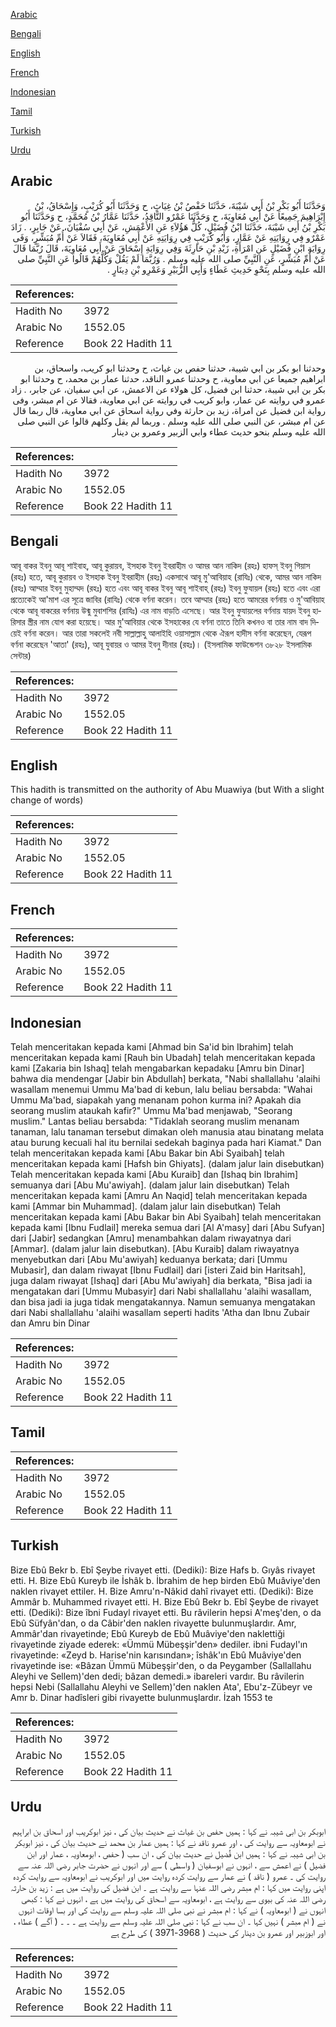 [Arabic](#arabic)

[Bengali](#bengali)

[English](#english)

[French](#french)

[Indonesian](#indonesian)

[Tamil](#tamil)

[Turkish](#turkish)

[Urdu](#urdu)

## Arabic


<div dir="rtl" lang="ar" style={{fontSize:'larger',backgroundColor:'#f8f9fa',padding:20}}>
وَحَدَّثَنَا أَبُو بَكْرِ بْنُ أَبِي شَيْبَةَ، حَدَّثَنَا حَفْصُ بْنُ غِيَاثٍ، ح وَحَدَّثَنَا أَبُو كُرَيْبٍ، وَإِسْحَاقُ، بْنُ إِبْرَاهِيمَ جَمِيعًا عَنْ أَبِي مُعَاوِيَةَ، ح وَحَدَّثَنَا عَمْرٌو النَّاقِدُ، حَدَّثَنَا عَمَّارُ بْنُ مُحَمَّدٍ، ح وَحَدَّثَنَا أَبُو بَكْرِ بْنُ أَبِي شَيْبَةَ، حَدَّثَنَا ابْنُ فُضَيْلٍ، كُلُّ هَؤُلاَءِ عَنِ الأَعْمَشِ، عَنْ أَبِي سُفْيَانَ، عَنْ جَابِرٍ، ‏.‏ زَادَ عَمْرٌو فِي رِوَايَتِهِ عَنْ عَمَّارٍ، وَأَبُو كُرَيْبٍ فِي رِوَايَتِهِ عَنْ أَبِي مُعَاوِيَةَ، فَقَالاَ عَنْ أُمِّ مُبَشِّرٍ، وَفَى رِوَايَةِ ابْنِ فُضَيْلٍ عَنِ امْرَأَةِ، زَيْدِ بْنِ حَارِثَةَ وَفِي رِوَايَةِ إِسْحَاقَ عَنْ أَبِي مُعَاوِيَةَ، قَالَ رُبَّمَا قَالَ عَنْ أُمِّ مُبَشِّرٍ، عَنِ النَّبِيِّ صلى الله عليه وسلم ‏.‏ وَرُبَّمَا لَمْ يَقُلْ وَكُلُّهُمْ قَالُوا عَنِ النَّبِيِّ صلى الله عليه وسلم بِنَحْوِ حَدِيثِ عَطَاءٍ وَأَبِي الزُّبَيْرِ وَعَمْرِو بْنِ دِينَارٍ ‏.‏
</div>
<div style={{backgroundColor:'#f8f9fa',padding:20, marginBottom: 10}}><table> <thead> <tr> <th>References:</th> <th></th> </tr> </thead> <tbody><tr><td>Hadith No</td><td>3972</td></tr><tr><td>Arabic No</td><td>1552.05</td></tr><tr><td>Reference</td><td>Book 22 Hadith 11</td></tr></tbody></table></div>


<div dir="rtl" lang="ar" style={{fontSize:'larger',backgroundColor:'#f8f9fa',padding:20}}>
وحدثنا ابو بكر بن ابي شيبة، حدثنا حفص بن غياث، ح وحدثنا ابو كريب، واسحاق، بن ابراهيم جميعا عن ابي معاوية، ح وحدثنا عمرو الناقد، حدثنا عمار بن محمد، ح وحدثنا ابو بكر بن ابي شيبة، حدثنا ابن فضيل، كل هولاء عن الاعمش، عن ابي سفيان، عن جابر، . زاد عمرو في روايته عن عمار، وابو كريب في روايته عن ابي معاوية، فقالا عن ام مبشر، وفى رواية ابن فضيل عن امراة، زيد بن حارثة وفي رواية اسحاق عن ابي معاوية، قال ربما قال عن ام مبشر، عن النبي صلى الله عليه وسلم . وربما لم يقل وكلهم قالوا عن النبي صلى الله عليه وسلم بنحو حديث عطاء وابي الزبير وعمرو بن دينار
</div>
<div style={{backgroundColor:'#f8f9fa',padding:20, marginBottom: 10}}><table> <thead> <tr> <th>References:</th> <th></th> </tr> </thead> <tbody><tr><td>Hadith No</td><td>3972</td></tr><tr><td>Arabic No</td><td>1552.05</td></tr><tr><td>Reference</td><td>Book 22 Hadith 11</td></tr></tbody></table></div>

## Bengali


<div dir="ltr" lang="bn" style={{fontSize:'larger',backgroundColor:'#f8f9fa',padding:20}}>
আবূ বাকর ইবনু আবূ শাইবাহ, আবূ কুরায়ব, ইসহাক ইবনু ইবরাহীম ও আমর আন নাকিদ (রহঃ) হাফস্ ইবনু গিয়াস (রহঃ) হতে, আবূ কুরায়ব ও ইসহাক ইবনু ইবরাহীম (রহঃ) একসাথে আবূ মু'আবিয়াহ (রাযিঃ) থেকে, আমর আন নাকিদ (রহঃ) আম্মার ইবনু মুহাম্মদ (রহঃ) হতে এবং আবূ বাকর ইবনু আবূ শাইবাহ্ (রহঃ) ইবনু ফুযায়ল (রহঃ) হতে এবং এরা প্রত্যেকেই আ'মাশ এর সূত্রে জাবির (রাযিঃ) থেকে বর্ণনা করেন। তবে আম্মার (রহঃ) হতে আমরের বর্ণনায় ও মু'আবিয়াহ থেকে আবূ বাকরের বর্ণনায় উন্মু মুবাশশির (রাযিঃ) এর নাম বাড়তি এসেছে। আর ইবনু ফুযায়লের বর্ণনায় যায়দ ইবনু হারিসার স্ত্রীর নাম যোগ করা হয়েছে। আর মু'আবিয়ার থেকে ইসহাকের যে বর্ণনা তাতে তিনি কখনও বা তার নাম বাদ দিয়েই বর্ণনা করেন। আর তারা সকলেই নবী সাল্লাল্লাহু আলাইহি ওয়াসাল্লাম থেকে ঐরূপ হাদীস বর্ণনা করেছেন, যেরূপ বর্ণনা করেছেন 'আতা' (রহঃ), আবূ যুবায়র ও আমর ইবনু দীনার (রহঃ)। (ইসলামিক ফাউন্ডেশন ৩৮২৮ ইসলামিক সেন্টার)
</div>
<div style={{backgroundColor:'#f8f9fa',padding:20, marginBottom: 10}}><table> <thead> <tr> <th>References:</th> <th></th> </tr> </thead> <tbody><tr><td>Hadith No</td><td>3972</td></tr><tr><td>Arabic No</td><td>1552.05</td></tr><tr><td>Reference</td><td>Book 22 Hadith 11</td></tr></tbody></table></div>

## English


<div dir="ltr" lang="en" style={{fontSize:'larger',backgroundColor:'#f8f9fa',padding:20}}>
This hadith is transmitted on the authority of Abu Muawiya (but With a slight change of words)
</div>
<div style={{backgroundColor:'#f8f9fa',padding:20, marginBottom: 10}}><table> <thead> <tr> <th>References:</th> <th></th> </tr> </thead> <tbody><tr><td>Hadith No</td><td>3972</td></tr><tr><td>Arabic No</td><td>1552.05</td></tr><tr><td>Reference</td><td>Book 22 Hadith 11</td></tr></tbody></table></div>

## French


<div dir="ltr" lang="fr" style={{fontSize:'larger',backgroundColor:'#f8f9fa',padding:20}}>

</div>
<div style={{backgroundColor:'#f8f9fa',padding:20, marginBottom: 10}}><table> <thead> <tr> <th>References:</th> <th></th> </tr> </thead> <tbody><tr><td>Hadith No</td><td>3972</td></tr><tr><td>Arabic No</td><td>1552.05</td></tr><tr><td>Reference</td><td>Book 22 Hadith 11</td></tr></tbody></table></div>

## Indonesian


<div dir="ltr" lang="id" style={{fontSize:'larger',backgroundColor:'#f8f9fa',padding:20}}>
Telah menceritakan kepada kami [Ahmad bin Sa'id bin Ibrahim] telah menceritakan kepada kami [Rauh bin Ubadah] telah menceritakan kepada kami [Zakaria bin Ishaq] telah mengabarkan kepadaku [Amru bin Dinar] bahwa dia mendengar [Jabir bin Abdullah] berkata, "Nabi shallallahu 'alaihi wasallam menemui Ummu Ma'bad di kebun, lalu beliau bersabda: "Wahai Ummu Ma'bad, siapakah yang menanam pohon kurma ini? Apakah dia seorang muslim ataukah kafir?" Ummu Ma'bad menjawab, "Seorang muslim." Lantas beliau bersabda: "Tidaklah seorang muslim menanam tanaman, lalu tanaman tersebut dimakan oleh manusia atau binatang melata atau burung kecuali hal itu bernilai sedekah baginya pada hari Kiamat." Dan telah menceritakan kepada kami [Abu Bakar bin Abi Syaibah] telah menceritakan kepada kami [Hafsh bin Ghiyats]. (dalam jalur lain disebutkan) Telah menceritakan kepada kami [Abu Kuraib] dan [Ishaq bin Ibrahim] semuanya dari [Abu Mu'awiyah]. (dalam jalur lain disebutkan) Telah menceritakan kepada kami [Amru An Naqid] telah menceritakan kepada kami [Ammar bin Muhammad]. (dalam jalur lain disebutkan) Telah menceritakan kepada kami [Abu Bakar bin Abi Syaibah] telah menceritakan kepada kami [Ibnu Fudlail] mereka semua dari [Al A'masy] dari [Abu Sufyan] dari [Jabir] sedangkan [Amru] menambahkan dalam riwayatnya dari [Ammar]. (dalam jalur lain disebutkan). [Abu Kuraib] dalam riwayatnya menyebutkan dari [Abu Mu'awiyah] keduanya berkata; dari [Ummu Mubasir], dan dalam riwayat [Ibnu Fudlail] dari [isteri Zaid bin Haritsah], juga dalam riwayat [Ishaq] dari [Abu Mu'awiyah] dia berkata, "Bisa jadi ia mengatakan dari [Ummu Mubasyir] dari Nabi shallallahu 'alaihi wasallam, dan bisa jadi ia juga tidak mengatakannya. Namun semuanya mengatakan dari Nabi shallallahu 'alaihi wasallam seperti hadits 'Atha dan Ibnu Zubair dan Amru bin Dinar
</div>
<div style={{backgroundColor:'#f8f9fa',padding:20, marginBottom: 10}}><table> <thead> <tr> <th>References:</th> <th></th> </tr> </thead> <tbody><tr><td>Hadith No</td><td>3972</td></tr><tr><td>Arabic No</td><td>1552.05</td></tr><tr><td>Reference</td><td>Book 22 Hadith 11</td></tr></tbody></table></div>

## Tamil


<div dir="ltr" lang="ta" style={{fontSize:'larger',backgroundColor:'#f8f9fa',padding:20}}>

</div>
<div style={{backgroundColor:'#f8f9fa',padding:20, marginBottom: 10}}><table> <thead> <tr> <th>References:</th> <th></th> </tr> </thead> <tbody><tr><td>Hadith No</td><td>3972</td></tr><tr><td>Arabic No</td><td>1552.05</td></tr><tr><td>Reference</td><td>Book 22 Hadith 11</td></tr></tbody></table></div>

## Turkish


<div dir="ltr" lang="tr" style={{fontSize:'larger',backgroundColor:'#f8f9fa',padding:20}}>
Bize Ebû Bekr b. Ebî Şeybe rivayet etti. (Dediki): Bize Hafs b. Gıyâs rivayet etti. H. Bize Ebû Kureyb ile İshâk b. İbrahim de hep birden Ebû Muâviye'den naklen rivayet ettiler. H. Bize Amru'n-Nâkid dahî rivayet etti. (Dediki): Bize Ammâr b. Muhammed rivayet etti. H. Bize Ebû Bekr b. Ebî Şeybe de rivayet etti. (Dediki): Bize îbni Fudayl rivayet etti. Bu râvilerin hepsi A'meş'den, o da Ebû Süfyân'dan, o da Câbir'den naklen rivayette bulunmuşlardır. Amr, Ammâr'dan rivayetinde; Ebû Kureyb de Ebû Muâviye'den naklettiği rivayetinde ziyade ederek: «Ümmü Mübeşşir'den» dediler. ibni Fudayl'ın rivayetinde: «Zeyd b. Harise'nin karısından»; îshâk'ın Ebû Muâviye'den rivayetinde ise: «Bâzan Ümmü Mübeşşir'den, o da Peygamber (Sallallahu Aleyhi ve Sellem)'den dedi; bâzan demedi.» ibareleri vardır. Bu râvilerin hepsi Nebi (Sallallahu Aleyhi ve Sellem)'den naklen Ata', Ebu'z-Zübeyr ve Amr b. Dinar hadîsleri gibi rivayette bulunmuşlardır. İzah 1553 te
</div>
<div style={{backgroundColor:'#f8f9fa',padding:20, marginBottom: 10}}><table> <thead> <tr> <th>References:</th> <th></th> </tr> </thead> <tbody><tr><td>Hadith No</td><td>3972</td></tr><tr><td>Arabic No</td><td>1552.05</td></tr><tr><td>Reference</td><td>Book 22 Hadith 11</td></tr></tbody></table></div>

## Urdu


<div dir="rtl" lang="ur" style={{fontSize:'larger',backgroundColor:'#f8f9fa',padding:20}}>
ابوبکر بن ابی شیبہ نے کہا : ہمیں حفص بن غیاث نے حدیث بیان کی ، نیز ابوکریب اور اسحاق بن ابراہیم نے ابومعاویہ سے روایت کی ، اور عمرو ناقد نے کہا : ہمیں عمار بن محمد نے حدیث بیان کی ، نیز ابوبکر بن ابی شیبہ نے کہا : ہمیں ابن فُضیل نے حدیث بیان کی ، ان سب ( حفص ، ابومعاویہ ، عمار اور ابن فضیل ) نے اعمش سے ، انہوں نے ابوسفیان ( واسطی ) سے اور انہوں نے حضرت جابر رضی اللہ عنہ سے روایت کی ۔ عمرو ( ناقد ) نے عمار سے روایت کردہ روایت میں اور ابوکریب نے ابومعاویہ سے روایت کردہ اپنی روایت میں کہا : ام مبشر رضی اللہ عنہا سے روایت ہے ۔ ابن فضیل کی روایت میں ہے : زید بن حارثہ رضی اللہ عنہ کی بیوی سے روایت ہے ، ابومعاویہ سے اسحاق کی روایت میں ہے ، انہوں نے کہا : کبھی انہوں نے ( ابومعاویہ ) نے کہا : ام مبشر نے نبی صلی اللہ علیہ وسلم سے روایت کی اور بسا اوقات انہوں نے ( ام مبشر ) نہیں کہا ۔ ان سب نے کہا : نبی صلی اللہ علیہ وسلم سے روایت ہے ۔ ۔ ۔ ( آگے ) عطاء ، اور ابوزبیر اور عمرو بن دینار کی حدیث ( 3968-3971 ) کی طرح ہے
</div>
<div style={{backgroundColor:'#f8f9fa',padding:20, marginBottom: 10}}><table> <thead> <tr> <th>References:</th> <th></th> </tr> </thead> <tbody><tr><td>Hadith No</td><td>3972</td></tr><tr><td>Arabic No</td><td>1552.05</td></tr><tr><td>Reference</td><td>Book 22 Hadith 11</td></tr></tbody></table></div>